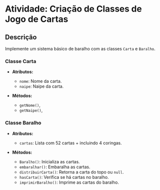 # Atividade: Criação de Classes de Jogo de Cartas

## Descrição

Implemente um sistema básico de baralho com as classes `Carta` e `Baralho`.

### Classe Carta

- **Atributos:**
  - `nome`: Nome da carta.
  - `naipe`: Naipe da carta.

- **Métodos:**
  - `getNome()`,
  - `getNaipe()`, 

### Classe Baralho

- **Atributos:**
  - `cartas`: Lista com 52 cartas + incluindo 4 coringas.

- **Métodos:**
  - `Baralho()`: Inicializa as cartas.
  - `embaralhar()`: Embaralha as cartas.
  - `distribuirCarta()`: Retorna a carta do topo ou `null`.
  - `hasCarta()`: Verifica se há cartas no baralho.
  - `imprimirBaralho()`: Imprime as cartas do baralho.

